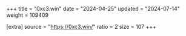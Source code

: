 +++
title = "0xc3.win"
date = "2024-04-25"
updated = "2024-07-14"
weight = 109409

[extra]
source = "https://0xc3.win/"
ratio = 2
size = 107
+++
